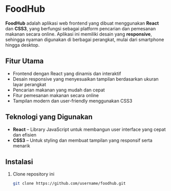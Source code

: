# FoodHub

**FoodHub** adalah aplikasi web frontend yang dibuat menggunakan **React** dan **CSS3**, yang berfungsi sebagai platform pencarian dan pemesanan makanan secara online. Aplikasi ini memiliki desain yang **responsive**, sehingga nyaman digunakan di berbagai perangkat, mulai dari smartphone hingga desktop.

## Fitur Utama

- Frontend dengan React yang dinamis dan interaktif  
- Desain responsive yang menyesuaikan tampilan berdasarkan ukuran layar perangkat  
- Pencarian makanan yang mudah dan cepat  
- Fitur pemesanan makanan secara online  
- Tampilan modern dan user-friendly menggunakan CSS3

## Teknologi yang Digunakan

- **React** – Library JavaScript untuk membangun user interface yang cepat dan efisien  
- **CSS3** – Untuk styling dan membuat tampilan yang responsif serta menarik

## Instalasi

1. Clone repository ini  
   ```bash
   git clone https://github.com/username/foodhub.git
